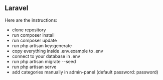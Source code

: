 ## Laravel

Here are the instructions:

-   clone repository
-   run composer install
-   run composer update
-   run php artisan key:generate
-   copy everything inside .env.example to .env
-   connect to your database in .env
-   run php artisan migrate --seed
-   run php artisan serve
-   add categories manually in admin-panel (default password: password)
